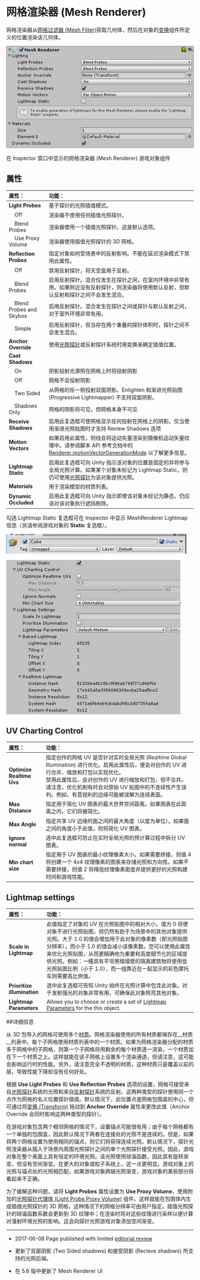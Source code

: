 # 网格渲染器 (Mesh Renderer)

网格渲染器从[网格过滤器 (Mesh Filter)](class-MeshFilter.html)获取几何体，然后在对象的[变换](class-Transform.html)组件所定义的位置渲染该几何体。

![](../uploads/Main/class-MeshRenderer-0.png) 

在 Inspector 窗口中显示的网格渲染器 (Mesh Renderer) 游戏对象组件

## __属性__

| **属性：** | **功能：** |
|:---|:---| 
| __Light Probes__| 基于探针的光照插值模式。 |
|&nbsp;&nbsp;&nbsp;&nbsp;Off| 渲染器不使用任何插值光照探针。 |
|&nbsp;&nbsp;&nbsp;&nbsp;Blend Probes| 渲染器使用一个插值光照探针。这是默认选项。 |
|&nbsp;&nbsp;&nbsp;&nbsp;Use Proxy Volume| 渲染器使用插值光照探针的 3D 网格。 |
| __Reflection Probes__| 指定对象如何受场景中的反射影响。不能在延迟渲染模式下禁用此属性。|
|&nbsp;&nbsp;&nbsp;&nbsp;Off| 禁用反射探针，将天空盒用于反射。 |
|&nbsp;&nbsp;&nbsp;&nbsp;Blend Probes| 启用反射探针。混合仅发生在探针之间，在室内环境中非常有用。如果附近没有反射探针，则渲染器将使用默认反射，但默认反射和探针之间不会发生混合。 |
|&nbsp;&nbsp;&nbsp;&nbsp;Blend Probes and Skybox| 启用反射探针。混合发生在探针之间或探针与默认反射之间，对于室外环境非常有用。 |
|&nbsp;&nbsp;&nbsp;&nbsp;Simple| 启用反射探针，但当存在两个重叠的探针体积时，探针之间不会发生混合。 |
| __Anchor Override__| 使用[光照探针](https://docs.unity3d.com/Manual/LightProbes.html)或反射探针系统时用变换来确定插值位置。 |
| __Cast Shadows__|  |
| &nbsp;&nbsp;&nbsp;&nbsp;On | 阴影投射光源照在网格上时将投射阴影 |
| &nbsp;&nbsp;&nbsp;&nbsp;Off | 网格不会投射阴影 |
| &nbsp;&nbsp;&nbsp;&nbsp;Two Sided | 从网格的任一侧投射双面阴影。Enlighten 和渐进光照贴图 (Progressive Lightmapper) 不支持双面阴影。|
| &nbsp;&nbsp;&nbsp;&nbsp;Shadows Only | 网格的阴影将可见，但网格本身不可见 |
| __Receive Shadows__| 启用此复选框可使网格显示任何投射在网格上的阴影。仅当使用渐进光照贴图时才支持 Review Shadows 选项|
| __Motion Vectors__| 如果启用此属性，则线会将运动矢量渲染到摄像机运动矢量纹理中。请参阅脚本 API 参考文档中的 [Renderer.motionVectorGenerationMode](../ScriptReference/Renderer-motionVectorGenerationMode.html) 以了解更多信息。 |
| __Lightmap Static__| 启用此复选框可向 Unity 指示该对象的位置是固定的并将参与全局光照计算。如果某个对象未标记为 Lightmap Static，则仍可使用[光照探针](LightProbes.html)为该对象提供光照。 |
| __Materials__| 用于渲染模型的材质列表。 |
| __Dynamic Occluded__| 启用此复选框可向 Unity 指示即使该对象未标记为静态，仍应该对该对象执行遮挡剔除。


勾选 Lightmap Static 复选框可在 Inspector 中显示 MeshRenderer Lightmap 信息（另请参阅游戏对象的 __Static__ 复选框）。

![](../uploads/Main/class-MeshRenderer-1.png) 

![](../uploads/Main/class-MeshRenderer-2.png) 

## UV Charting Control

| **属性：** | **功能：** |
|:---|:---| 
| __Optimize Realtime Uvs__| 指定创作的网格 UV 是否针对实时全局光照 (Realtime Global Illumination) 进行优化。启用此属性后，便会对创作的 UV 进行合并、缩放和打包以实现优化。<br/>禁用此属性后，会对创作的 UV 进行缩放和打包，但不合并。<br/>请注意，优化机制有时会对原始 UV 贴图中的不连续性产生误判。例如，有意锐利的边缘可能被误解为连续表面。 |
| __Max Distance__| 指定用于简化 UV 图表的最大世界空间距离。如果图表在此距离之内，它们将被简化。 |
| __Max Angle__| 指定共享 UV 边缘的面之间的最大角度（以度为单位）。如果面之间的角度小于此值，则将简化 UV 图表。  |
| __Ignore normal__| 选中此复选框可防止在实时全局光照的预计算过程中拆分 UV 图表。 |
| __Min chart size__| 指定用于 UV 图表的最小纹理像素大小。如果需要拼接，则值 4 将创建一个 4x4 纹理像素的图表来存储光照和方向性。如果不需要拼接，则值 2 将降低纹理像素密度并提供更好的光照构建时间和游戏性能。  |

## Lightmap settings

| **属性：** | **功能：** |
|:---|:---| 
| __Scale in Lightmap__| 此值指定了对象的 UV 在光照贴图中的相对大小。值为 0 将使对象不进行光照贴图，但仍然有助于为场景中的其他对象提供光照。大于 1.0 的值会增加用于此对象的像素数（即光照贴图分辨率），而小于 1.0 的值会减小该像素数。您可以使用此属性来优化光照贴图，从而更精确地为重要和高度细节化的区域提供光照。例如：一幢具有平坦黑暗墙壁的隔离建筑物将使用低光照贴图比例（小于 1.0），而一组靠近在一起显示的彩色摩托车则需要高比例值。
| __Prioritize illumination__| 选中此复选框可告知 Unity 始终在光照计算中包含此对象。对于发射强光的对象非常有用，可确保此对象照亮其他对象。 |
| __Lightmap Parameters__| Allows you to choose or create a set of [Lightmap Parameters](class-LightmapParameters.html) for the this object. |

##详细信息

从 3D 包导入的网格可使用多个[材质](Materials.html)。网格渲染器使用的所有材质都保存在__材质__列表中。每个子网格使用材质列表中的一个材质。如果为网格渲染器分配的材质多于网格中的子网格，则第一个子网格将用剩余的每个材质逐一渲染，一个材质加在下一个材质之上。这样就能在该子网格上设置多个渲染通道，但请注意，这可能会影响运行时的性能。另外，请注意完全不透明的材质，这种材质只是覆盖以前的层，导致性能下降却没有任何好处。

根据 __Use Light Probes__ 和 __Use Reflection Probes__ 选项的设置，网格可接受来自[光照探针](LightProbes.html)系统的光照和来自[反射探针](class-ReflectionProbe.html)系统的反射。这两种类型的探针使用同一个点作为网格的名义位置探针插值。默认情况下，此位置点是网格包围盒的中心，但可通过将[变换 (Transform)](class-Transform.html) 拖动到 __Anchor Override__ 属性来更改此值（Anchor Override 会同时影响这两种类型的探针）。

在游戏对象包含两个相邻网格的情况下，设置锚点可能很有用；由于每个网格都有一个单独的包围盒，因此默认情况下两者在连接处的光照不是连续的。但是，如果将两个网格设置为使用相同的锚点，则它们将获得连续光照。默认情况下，探针光照渲染器从插入于场景内周围光照探针之间的单个光照探针接受光照。因此，游戏对象在整个表面上具有恒定的环境光照。该光照使用球谐函数，因此具有旋转渐变，但没有空间渐变。在更大的对象或粒子系统上，这一点更明显。游戏对象上的光照与锚点处的光照相匹配，如果游戏对象跨越光照渐变，游戏对象的某些部分将看起来不正确。

为了缓解这种问题，请将 __Light Probes__ 属性设置为 __Use Proxy Volume__，使用附加的[光照探针代理体 (Light Probe Proxy Volume)](class-LightProbeProxyVolume.html) 组件。这样就能在包围体内生成插值光照探针的 3D 网格，这种情况下的网格分辨率可由用户指定。插值光照探针的球谐函数系数会更新到 3D 纹理中；在渲染时将对这些纹理进行采样以便计算对漫射环境光照的影响。这会向探针光照游戏对象添加空间渐变。

---

* <span class="page-edit"> 2017-06-08  Page published with limited [editorial review](DocumentationEditorialReview.html)
</span>

* <span class="page-history">更新了双面阴影 (Two Sided shadows) 和接受阴影 (Recieve shadows) 所支持的光照后端。</span>

* <span class="page-history">在 5.6 版中更新了 Mesh Renderer UI</span>
